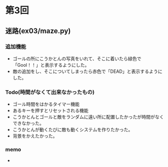 # 第3回
## 迷路(ex03/maze.py)
### 追加機能
- ゴールの所にこうかとんの写真をいれて、そこに着いたら緑色で「Gool！！」と表示するようにした。
- 敵の追加をし、そこについてしまったら赤色で「DEAD」と表示するようにした。

### Todo(時間がなくて出来なかったもの)
- ゴール時間をはかるタイマー機能
- あるキーを押すとリセットされる機能
- こうかとんとゴールと敵をランダムに遠い所に配置したかったが時間がなくできなかった。
- こうかとんが動くたびに敵も動くシステムを作りたかった。
- 背景をかえたかった。
### memo
- 